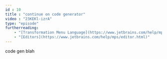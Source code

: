 ```yaml
---
id : 10
title : "continue on code generator"
video : "23KEKl-izrA"
type: "episode"
furtherreading:
    - "[Transformation Menu Language﻿](https://www.jetbrains.com/help/mps/transformation-menu-language.html)"
    - "[Editors](https://www.jetbrains.com/help/mps/editor.html)"
---
```


code gen blah